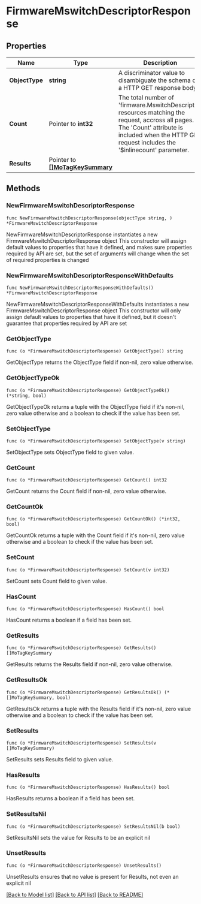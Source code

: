 # FirmwareMswitchDescriptorResponse

## Properties

Name | Type | Description | Notes
------------ | ------------- | ------------- | -------------
**ObjectType** | **string** | A discriminator value to disambiguate the schema of a HTTP GET response body. | 
**Count** | Pointer to **int32** | The total number of &#39;firmware.MswitchDescriptor&#39; resources matching the request, accross all pages. The &#39;Count&#39; attribute is included when the HTTP GET request includes the &#39;$inlinecount&#39; parameter. | [optional] 
**Results** | Pointer to [**[]MoTagKeySummary**](MoTagKeySummary.md) |  | [optional] 

## Methods

### NewFirmwareMswitchDescriptorResponse

`func NewFirmwareMswitchDescriptorResponse(objectType string, ) *FirmwareMswitchDescriptorResponse`

NewFirmwareMswitchDescriptorResponse instantiates a new FirmwareMswitchDescriptorResponse object
This constructor will assign default values to properties that have it defined,
and makes sure properties required by API are set, but the set of arguments
will change when the set of required properties is changed

### NewFirmwareMswitchDescriptorResponseWithDefaults

`func NewFirmwareMswitchDescriptorResponseWithDefaults() *FirmwareMswitchDescriptorResponse`

NewFirmwareMswitchDescriptorResponseWithDefaults instantiates a new FirmwareMswitchDescriptorResponse object
This constructor will only assign default values to properties that have it defined,
but it doesn't guarantee that properties required by API are set

### GetObjectType

`func (o *FirmwareMswitchDescriptorResponse) GetObjectType() string`

GetObjectType returns the ObjectType field if non-nil, zero value otherwise.

### GetObjectTypeOk

`func (o *FirmwareMswitchDescriptorResponse) GetObjectTypeOk() (*string, bool)`

GetObjectTypeOk returns a tuple with the ObjectType field if it's non-nil, zero value otherwise
and a boolean to check if the value has been set.

### SetObjectType

`func (o *FirmwareMswitchDescriptorResponse) SetObjectType(v string)`

SetObjectType sets ObjectType field to given value.


### GetCount

`func (o *FirmwareMswitchDescriptorResponse) GetCount() int32`

GetCount returns the Count field if non-nil, zero value otherwise.

### GetCountOk

`func (o *FirmwareMswitchDescriptorResponse) GetCountOk() (*int32, bool)`

GetCountOk returns a tuple with the Count field if it's non-nil, zero value otherwise
and a boolean to check if the value has been set.

### SetCount

`func (o *FirmwareMswitchDescriptorResponse) SetCount(v int32)`

SetCount sets Count field to given value.

### HasCount

`func (o *FirmwareMswitchDescriptorResponse) HasCount() bool`

HasCount returns a boolean if a field has been set.

### GetResults

`func (o *FirmwareMswitchDescriptorResponse) GetResults() []MoTagKeySummary`

GetResults returns the Results field if non-nil, zero value otherwise.

### GetResultsOk

`func (o *FirmwareMswitchDescriptorResponse) GetResultsOk() (*[]MoTagKeySummary, bool)`

GetResultsOk returns a tuple with the Results field if it's non-nil, zero value otherwise
and a boolean to check if the value has been set.

### SetResults

`func (o *FirmwareMswitchDescriptorResponse) SetResults(v []MoTagKeySummary)`

SetResults sets Results field to given value.

### HasResults

`func (o *FirmwareMswitchDescriptorResponse) HasResults() bool`

HasResults returns a boolean if a field has been set.

### SetResultsNil

`func (o *FirmwareMswitchDescriptorResponse) SetResultsNil(b bool)`

 SetResultsNil sets the value for Results to be an explicit nil

### UnsetResults
`func (o *FirmwareMswitchDescriptorResponse) UnsetResults()`

UnsetResults ensures that no value is present for Results, not even an explicit nil

[[Back to Model list]](../README.md#documentation-for-models) [[Back to API list]](../README.md#documentation-for-api-endpoints) [[Back to README]](../README.md)


